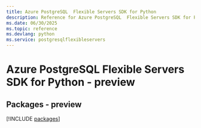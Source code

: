 ```yaml
---
title: Azure PostgreSQL  Flexible Servers SDK for Python
description: Reference for Azure PostgreSQL  Flexible Servers SDK for Python
ms.date: 06/30/2025
ms.topic: reference
ms.devlang: python
ms.service: postgresqlflexibleservers
---
```

# Azure PostgreSQL  Flexible Servers SDK for Python - preview
## Packages - preview
[!INCLUDE [packages](postgresql--flexible-servers-index.md)]